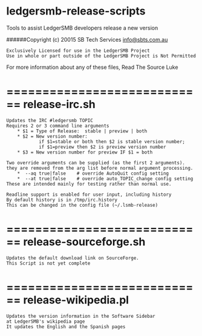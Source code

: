 # ledgersmb-release-scripts
Tools to assist LedgerSMB developers release a new version

######Copyright (c) 20015 SB Tech Services info@sbts.com.au

    Exclusively Licensed for use in the LedgerSMB Project
    Use in whole or part outside of the LedgerSMB Project is Not Permitted

For more information about any of these files, Read The Source Luke

============================
release-irc.sh
============================
    Updates the IRC #ledgersmb TOPIC
    Requires 2 or 3 command line arguments
        * $1 = Type of Release:  stable | preview | both
        * $2 = New version number:
                if $1=stable or both then $2 is stable version number;
                if $1=preview then $2 is preview version number
        * $3 = New version number for preview IF $1 = both

    Two override arguments can be supplied (as the first 2 arguments).
    they are removed from the arg list before normal argument processing.
        *  --aq true|false    # override AutoQuit config setting
        *  --at true|false    # override auto_TOPIC_change config setting
    These are intended mainly for testing rather than normal use.

    Readline support is enabled for user input, including history
    By default history is in /tmp/irc.history
    This can be changed in the config file (~/.lsmb-release)

============================
release-sourceforge.sh
============================
    Updates the default download link on SourceForge.
    This Script is not yet complete


============================
release-wikipedia.pl
============================
    Updates the version information in the Software Sidebar
    at LedgerSMB's wikipedia page
    It updates the English and the Spanish pages

